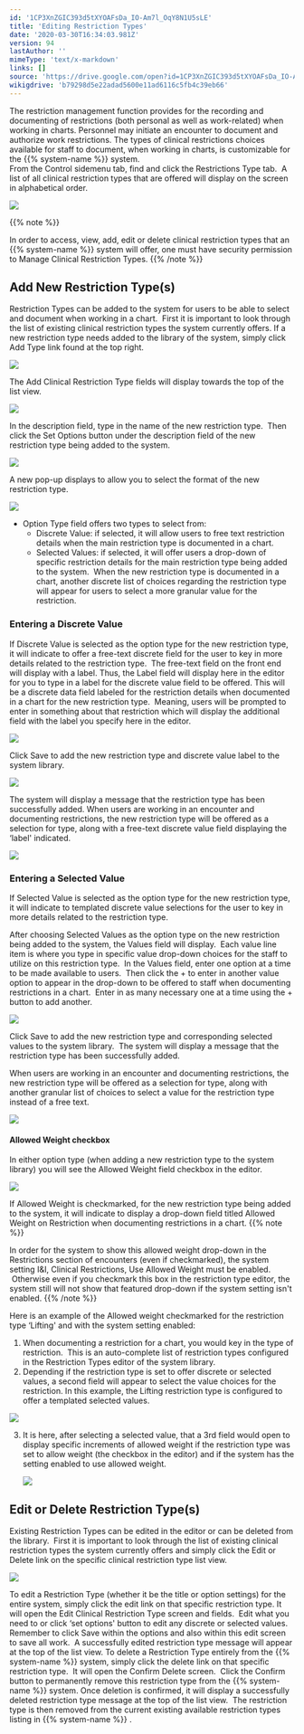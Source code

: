 ```yaml
---
id: '1CP3XnZGIC393d5tXYOAFsDa_IO-Am7l_OqY8N1U5sLE'
title: 'Editing Restriction Types'
date: '2020-03-30T16:34:03.981Z'
version: 94
lastAuthor: ''
mimeType: 'text/x-markdown'
links: []
source: 'https://drive.google.com/open?id=1CP3XnZGIC393d5tXYOAFsDa_IO-Am7l_OqY8N1U5sLE'
wikigdrive: 'b79298d5e22adad5600e11ad6116c5fb4c39eb66'
---
```

The restriction management function provides for the recording and documenting of restrictions (both personal as well as work-related) when working in charts. Personnel may initiate an encounter to document and authorize work restrictions. The types of clinical restrictions choices available for staff to document, when working in charts, is customizable for the {{% system-name %}} system.  
From the Control sidemenu tab, find and click the Restrictions Type tab.  A list of all clinical restriction types that are offered will display on the screen in alphabetical order.


![](../editing-restriction-types.assets/70b18396fffa0f34d043c0a99d475af5.png)


{{% note %}}

In order to access, view, add, edit or delete clinical restriction types that an {{% system-name %}} system will offer, one must have security permission to Manage Clinical Restriction Types.
{{% /note %}}


## **Add New Restriction Type(s)**

Restriction Types can be added to the system for users to be able to select and document when working in a chart.  First it is important to look through the list of existing clinical restriction types the system currently offers. If a new restriction type needs added to the library of the system, simply click Add Type link found at the top right.


![](../editing-restriction-types.assets/15164224c8b4c4dbd0f6537ac32a0e40.png)


The Add Clinical Restriction Type fields will display towards the top of the list view.  


![](../editing-restriction-types.assets/28ac5faa0400d03ac0922f2f02557b6c.png)


In the description field, type in the name of the new restriction type.  Then click the Set Options button under the description field of the new restriction type being added to the system.


![](../editing-restriction-types.assets/35334b2d209430b47751b595fbc04f84.png)


A new pop-up displays to allow you to select the format of the new restriction type.  


![](../editing-restriction-types.assets/b39a850d12a2adba290087f29bef7cf6.png)


* Option Type field offers two types to select from:
   * Discrete Value: if selected, it will allow users to free text restriction details when the main restriction type is documented in a chart.
   * Selected Values: if selected, it will offer users a drop-down of specific restriction details for the main restriction type being added to the system.  When the new restriction type is documented in a chart, another discrete list of choices regarding the restriction type will appear for users to select a more granular value for the restriction.

### **Entering a Discrete Value**

If Discrete Value is selected as the option type for the new restriction type, it will indicate to offer a free-text discrete field for the user to key in more details related to the restriction type.  The free-text field on the front end will display with a label. Thus, the Label field will display here in the editor for you to type in a label for the discrete value field to be offered. This will be a discrete data field labeled for the restriction details when documented in a chart for the new restriction type.  Meaning, users will be prompted to enter in something about that restriction which will display the additional field with the label you specify here in the editor.


![](../editing-restriction-types.assets/fe45cc7762f06117d8ec112ee6399dfb.png)


Click Save to add the new restriction type and discrete value label to the system library.


![](../editing-restriction-types.assets/206f2e8b26090c29f1649c1536bec759.png)


The system will display a message that the restriction type has been successfully added.
When users are working in an encounter and documenting restrictions, the new restriction type will be offered as a selection for type, along with a free-text discrete value field displaying the ‘label' indicated.


![](../editing-restriction-types.assets/aa4954812ccdf6e4568e1c364c5a81ff.png)



### **Entering a Selected Value**

If Selected Value is selected as the option type for the new restriction type, it will indicate to templated discrete value selections for the user to key in more details related to the restriction type.  

After choosing Selected Values as the option type on the new restriction being added to the system, the Values field will display.  Each value line item is where you type in specific value drop-down choices for the staff to utilize on this restriction type.  In the Values field, enter one option at a time to be made available to users.  Then click the + to enter in another value option to appear in the drop-down to be offered to staff when documenting restrictions in a chart.  Enter in as many necessary one at a time using the + button to add another.


![](../editing-restriction-types.assets/e814c231f2e56e1b3e78a9b1792c681d.png)


Click Save to add the new restriction type and corresponding selected values to the system library.  The system will display a message that the restriction type has been successfully added.

When users are working in an encounter and documenting restrictions, the new restriction type will be offered as a selection for type, along with another granular list of choices to select a value for the restriction type instead of a free text.


![](../editing-restriction-types.assets/bebb1218c5a339d5fe9e8ac96a45d047.png)



#### **Allowed Weight checkbox**

In either option type (when adding a new restriction type to the system library) you will see the Allowed Weight field checkbox in the editor.


![](../editing-restriction-types.assets/df76b98e0589f580db05a30ccd48d460.png)


If Allowed Weight is checkmarked, for the new restriction type being added to the system, it will indicate to display a drop-down field titled Allowed Weight on Restriction when documenting restrictions in a chart.
{{% note %}}

In order for the system to show this allowed weight drop-down in the Restrictions section of encounters (even if checkmarked), the system setting I&I, Clinical Restrictions, Use Allowed Weight must be enabled.  Otherwise even if you checkmark this box in the restriction type editor, the system still will not show that featured drop-down if the system setting isn't enabled.
{{% /note %}}

Here is an example of the Allowed weight checkmarked for the restriction type ‘Lifting' and with the system setting enabled:
1. When documenting a restriction for a chart, you would key in the type of restriction.  This is an auto-complete list of restriction types configured in the Restriction Types editor of the system library.
2. Depending if the restriction type is set to offer discrete or selected values, a second field will appear to select the value choices for the restriction. In this example, the Lifting restriction type is configured to offer a templated selected values.


![](../editing-restriction-types.assets/218d7e5aff746d7428e37adb5681bbd6.png)


3. It is here, after selecting a selected value, that a 3rd field would open to display specific increments of allowed weight if the restriction type was set to allow weight (the checkbox in the editor) and if the system has the setting enabled to use allowed weight.

   <img src="../editing-restriction-types.assets/5317941157a164de2c640c80a094894b.png" />



## **Edit or Delete Restriction Type(s)**

Existing Restriction Types can be edited in the editor or can be deleted from the library.  First it is important to look through the list of existing clinical restriction types the system currently offers and simply click the Edit or Delete link on the specific clinical restriction type list view.


![](../editing-restriction-types.assets/46b29206e53f2da1ddd55cffde3a0702.png)


To edit a Restriction Type (whether it be the title or option settings) for the entire system, simply click the edit link on that specific restriction type. It will open the Edit Clinical Restriction Type screen and fields.  Edit what you need to or click ‘set options' button to edit any discrete or selected values.
Remember to click Save within the options and also within this edit screen to save all work.  A successfully edited restriction type message will appear at the top of the list view.
To delete a Restriction Type entirely from the {{% system-name %}} system, simply click the delete link on that specific restriction type.  It will open the Confirm Delete screen.  Click the Confirm button to permanently remove this restriction type from the {{% system-name %}} system.
Once deletion is confirmed, it will display a successfully deleted restriction type message at the top of the list view.  The restriction type is then removed from the current existing available restriction types listing in {{% system-name %}} .

